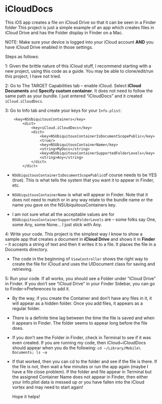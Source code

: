 # iCloudDocs
This iOS app creates a file on iCloud Drive so that it can be seen in a Finder folder 
This project is just a simple example of an app which creates files in iCloud Drive and has the Folder display in Finder on a Mac. 

NOTE:  Make sure your device is logged into your iCloud account **AND** you have iCloud Drive enabled in those settings.

Steps as follows:

1: Given the brittle nature of this iCloud stuff, I recommend starting with a new project, using this code as a guide.  You may be able to clone/edit/run this project, I have not tried.

2: Go to The TARGET Capabilities tab – enable iCloud.  Select **iCloud Documents** and **Specify custom container**.  It does not need to follow the same path as your bundle.  I just entered “iCloudDocs” and it created ```iCloud.iCloudDocs```.  

3: Go to Info tab and create your keys for your ```Info.plist```:
```
    <key>NSUbiquitousContainers</key>
        <dict>
            <key>iCloud.iCloudDocs</key>
            <dict>
                <key>NSUbiquitousContainerIsDocumentScopePublic</key>
                <true/>
                <key>NSUbiquitousContainerName</key>
                <string>MyDocs</string>
                <key>NSUbiquitousContainerSupportedFolderLevels</key>
                <string>Any</string>
            </dict>
        </dict>
```
* ```NSUbiquitousContainerIsDocumentScopePublic```of course needs to be YES (true).  This is what tells the system that you want it to appear in Finder, etc.

* ```NSUbiquitousContainerName``` is what will appear in Finder.  Note that it does not need to match or in any way relate to the bundle name or the name you gave on the NSUbiquitousContainers key.

* I am not sure what all the acceptable values are for ```NSUbiquitousContainerSupportedFolderLevels``` are – some folks say One, some Any, some None… I just stick with Any.

4: Write your code.  This project is the simplest way I know to show a sample app that creates a document in **iCloud Drive** and shows it in **Finder** – it accepts a string of text and then it writes it to a file.  It places the file in a Documents directory.

* The code in the beginning of ```ViewController``` shows the right way to create the file for iCloud and uses the UIDocument class for saving and retrieving.

5: Run your code.  If all works, you should see a Folder under “iCloud Drive” in Finder.  If you don’t see “iCloud Drive” in your Finder Sidebar, you can go to Finder->Preferences to add it.

* By the way, if you create the Container and don’t have any files in it, it will appear as a hidden folder.  Once you add files, it appears as a regular folder.

* There is a definite time lag between the time the file is saved and when it appears in Finder.  The folder seems to appear long before the file does.

* If you don’t see the Folder in Finder, check in Terminal to see if it was even created.  If you are running my code, then iCloud~iCloudDocs should appear when you do the following: 
        ```cd ~/Library/Mobile\ Documents; ls –a```
* If that worked, then you can cd to the folder and see if the file is there.  If the file is not, then wait a few minutes or run the app again (maybe I have a file close problem).  If the folder and file appear in Terminal but the assigned Container Name does not appear in Finder, then either your Info.plist data is messed up or you have fallen into the iCloud vortex and may need to start again!


    Hope it helps!


